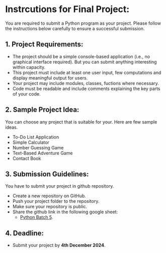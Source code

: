 # Instrcutions for Final Project:

You are required to submit a Python program as your project. Please follow the instructions below carefully to ensure a successful submission.

## 1. Project Requirements:

- The project should be a simple console-based application (i.e., no graphical interface required). But you can submit anything interesting within capacity.
- This project must include at least one user input, few computations and display meaningful output for users.
- Your project may include modules, classes, fuctions where necessary.
- Code must be readable and include comments explaining the key parts of your code.

## 2. Sample Project Idea:
You can choose any project that is suitable for your. Here are few sample ideas.
- To-Do List Application
- Simple Calculator
- Number Guessing Game
- Text-Based Adventure Game
- Contact Book

## 3. Submission Guidelines:
You have to submit your project in github repository.
- Create a new repository on GitHub.
- Push your project folder to the repository.
- Make sure your repository is public.
- Share the github link in the following google sheet:
    - [Python Batch 5](https://docs.google.com/spreadsheets/d/1Nhtp9AlUe0RF9gb-roqnM3eB2Wh9SRwpNtaS-kyKIPw/edit?gid=1778336482#gid=1778336482).


## 4. Deadline: 
- Submit your project by **4th December 2024**.